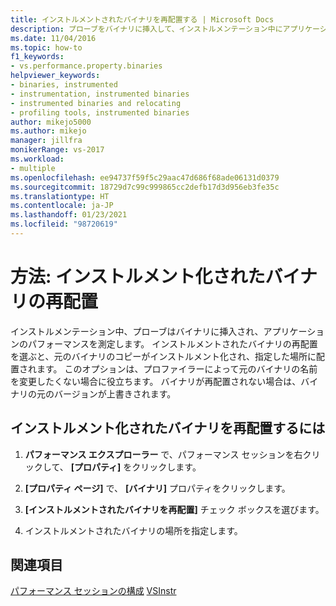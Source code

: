 ```yaml
---
title: インストルメントされたバイナリを再配置する | Microsoft Docs
description: プローブをバイナリに挿入して、インストルメンテーション中にアプリケーションのパフォーマンスを測定する方法について学習します。
ms.date: 11/04/2016
ms.topic: how-to
f1_keywords:
- vs.performance.property.binaries
helpviewer_keywords:
- binaries, instrumented
- instrumentation, instrumented binaries
- instrumented binaries and relocating
- profiling tools, instrumented binaries
author: mikejo5000
ms.author: mikejo
manager: jillfra
monikerRange: vs-2017
ms.workload:
- multiple
ms.openlocfilehash: ee94737f59f5c29aac47d686f68ade06131d0379
ms.sourcegitcommit: 18729d7c99c999865cc2defb17d3d956eb3fe35c
ms.translationtype: HT
ms.contentlocale: ja-JP
ms.lasthandoff: 01/23/2021
ms.locfileid: "98720619"
---
```

# <a name="how-to-relocate-instrumented-binaries"></a>方法: インストルメント化されたバイナリの再配置

インストルメンテーション中、プローブはバイナリに挿入され、アプリケーションのパフォーマンスを測定します。 インストルメントされたバイナリの再配置を選ぶと、元のバイナリのコピーがインストルメント化され、指定した場所に配置されます。 このオプションは、プロファイラーによって元のバイナリの名前を変更したくない場合に役立ちます。 バイナリが再配置されない場合は、バイナリの元のバージョンが上書きされます。

## <a name="to-relocate-instrumented-binary"></a>インストルメント化されたバイナリを再配置するには

1. **パフォーマンス エクスプローラー** で、パフォーマンス セッションを右クリックして、 **[プロパティ]** をクリックします。

2. **[プロパティ ページ]** で、 **[バイナリ]** プロパティをクリックします。

3. **[インストルメントされたバイナリを再配置]** チェック ボックスを選びます。

4. インストルメントされたバイナリの場所を指定します。

## <a name="see-also"></a>関連項目

[パフォーマンス セッションの構成](../profiling/configuring-performance-sessions.md)
[VSInstr](../profiling/vsinstr.md)
